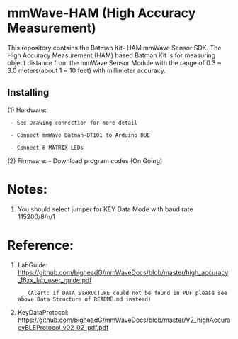 # mmWave-HAM (High Accuracy Measurement)
This repository contains the Batman Kit- HAM mmWave Sensor SDK. 
The High Accuracy Measurement (HAM) based Batman Kit is for measuring object distance 
from the mmWave Sensor Module with the range of 0.3 ~ 3.0 meters(about 1 ~ 10 feet) with millimeter accuracy.

## Installing
 (1) Hardware:
 
     - See Drawing connection for more detail 
     
     - Connect mmWave Batman-BT101 to Arduino DUE
     
     - Connect 6 MATRIX LEDs 
       
 
 (2) Firmware:
     - Download program codes (On Going)
      
      
# Notes: 
   1. You should select jumper for KEY Data Mode with baud rate 115200/8/n/1 
   

# Reference:

1. LabGuide: https://github.com/bigheadG/mmWaveDocs/blob/master/high_accuracy_16xx_lab_user_guide.pdf

          (Alert: if DATA STARUCTURE could not be found in PDF please see above Data Structure of README.md instead)

2. KeyDataProtocol: https://github.com/bigheadG/mmWaveDocs/blob/master/V2_highAccuracyBLEProtocol_v02_02_pdf.pdf


